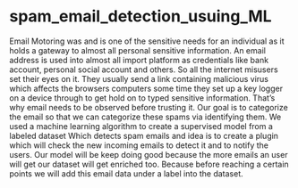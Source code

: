 # spam_email_detection_usuing_ML
Email Motoring was and is one of the sensitive needs for an individual as it holds a gateway to almost all  personal sensitive information. An email address is used into almost all import platform as credentials like  bank account, personal social account and others. So all the internet misusers set their eyes on it. They  usually send a link containing malicious virus which affects the browsers computers some time they set up  a key logger on a device through to get hold on to typed sensitive information. That’s why email needs to  be observed before trusting it. Our goal is to categorize the email so that we can categorize these spams via  identifying them. We used a machine learning algorithm to create a supervised model from a labeled dataset Which detects spam emails and idea is to create a plugin which will check the new incoming emails to  detect it and to notify the users. Our model will be keep doing good because the more emails an user will  get our dataset will get enriched too. Because before reaching a certain points we will add this email data  under a label into the dataset.
